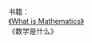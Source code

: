 书籍：  
[《What is Mathematics》](http://books.google.com/books?id=_kYBqLc5QoQC&printsec=frontcover&dq=What+is+Mathematics&ei=8ZtTSL7bHp_otQODrsTNCw&sig=k7DQzxSHVRMP02ZCYTU-NrhuB8E)  
《数学是什么》  
